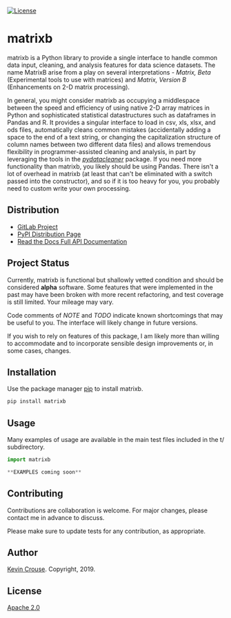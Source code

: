 [![License](https://img.shields.io/badge/License-Apache%202.0-blue.svg)](https://opensource.org/licenses/Apache-2.0)

# matrixb

matrixb is a Python library to provide a single interface to handle common data input, cleaning, and analysis features for data science datasets. The name MatrixB arise from a play on several interpretations - *Matrix, Beta* (Experimental tools to use with matrices) and *Matrix, Version B* (Enhancements on 2-D matrix processing).

In general, you might consider matrixb as occupying a middlespace between the speed and efficiency of using native 2-D array matrices in Python and sophisticated statistical datastructures such as dataframes in Pandas and R. It provides a singular interface to load in csv, xls, xlsx, and ods files, automatically cleans common mistakes (accidentally adding a space to the end of a text string, or changing the capitalization structure of column names between two different data files) and allows tremendous flexibility in programmer-assisted cleaning and analysis, in part by leveraging the tools in the *[pydatacleaner](https://libraries.io/pypi/pydatacleaner)* package. If you need more functionality than matrixb, you likely should be using Pandas. There isn't a lot of overhead in matrixb (at least that can't be eliminated with a switch passed into the constructor), and so if it is too heavy for you, you probably need to custom write your own processing.

## Distribution
* [GitLab Project](https://gitlab.com/krcrouse/matrixb)
* [PyPI Distribution Page](https://pypi.org/project/matrixb)
* [Read the Docs Full API Documentation](https://matrixb.readthedocs.io)


## Project Status

Currently, matrixb is functional but shallowly vetted condition and should be considered **alpha** software. Some features that were implemented in the past may have been broken with more recent refactoring, and test coverage is still limited. Your mileage may vary.

Code comments of *NOTE* and *TODO* indicate known shortcomings that may be useful to you. The interface will likely change in future versions.

If you wish to rely on features of this package, I am likely more than willing to accommodate and to incorporate sensible design improvements or, in some cases, changes.

## Installation

Use the package manager [pip](https://pip.pypa.io/en/stable/) to install matrixb.

```bash
pip install matrixb
```

## Usage

Many examples of usage are available in the main test files included in the t/ subdirectory.

```python
import matrixb

**EXAMPLES coming soon**
```

## Contributing
Contributions are collaboration is welcome. For major changes, please contact me in advance to discuss.

Please make sure to update tests for any contribution, as appropriate.

## Author

[Kevin Crouse](mailto:krcrouse@gmail.com). Copyright, 2019.

## License
[Apache 2.0](https://www.apache.org/licenses/LICENSE-2.0)
